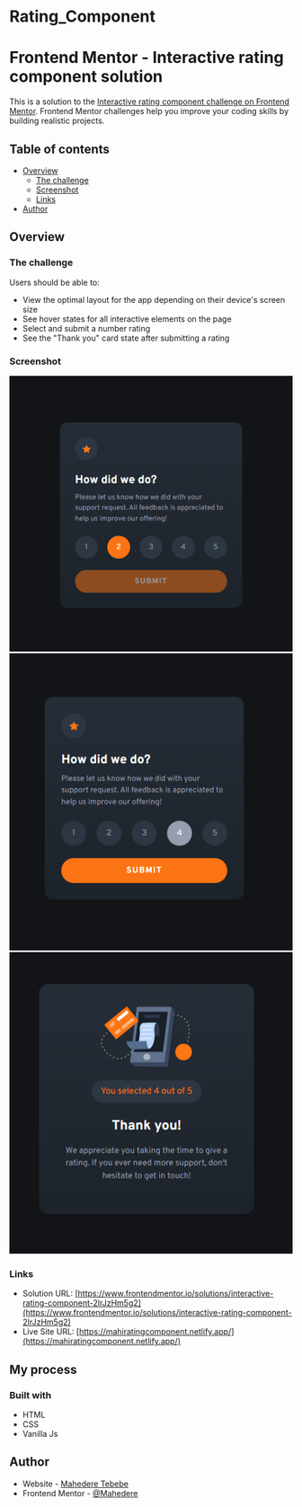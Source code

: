 # Rating_Component
# Frontend Mentor - Interactive rating component solution

This is a solution to the [Interactive rating component challenge on Frontend Mentor](https://www.frontendmentor.io/challenges/interactive-rating-component-koxpeBUmI). Frontend Mentor challenges help you improve your coding skills by building realistic projects. 

## Table of contents

- [Overview](#overview)
  - [The challenge](#the-challenge)
  - [Screenshot](#screenshot)
  - [Links](#links)
- [Author](#author)

## Overview

### The challenge

Users should be able to:

- View the optimal layout for the app depending on their device's screen size
- See hover states for all interactive elements on the page
- Select and submit a number rating
- See the "Thank you" card state after submitting a rating

### Screenshot

![Demo 1](./demo%201.png)  
![Demo 2](./demo%202.png)  
![Demo 3](./demo%203.png)  


### Links

- Solution URL: [https://www.frontendmentor.io/solutions/interactive-rating-component-2lrJzHm5g2](https://www.frontendmentor.io/solutions/interactive-rating-component-2lrJzHm5g2)
- Live Site URL: [https://mahiratingcomponent.netlify.app/](https://mahiratingcomponent.netlify.app/)

## My process

### Built with

- HTML
- CSS
- Vanilla Js

## Author

- Website - [Mahedere Tebebe](https://www.your-site.com)
- Frontend Mentor - [@Mahedere](https://www.frontendmentor.io/profile/Mahedere)

